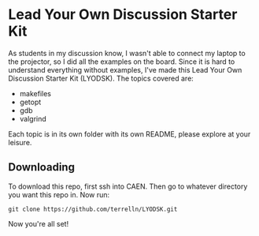 # Lead Your Own Discussion Starter Kit

As students in my discussion know, I wasn't able to connect my laptop to the projector, so I did all the examples on the board.
Since it is hard to understand everything without examples, I've made this Lead Your Own Discussion Starter Kit (LYODSK).
The topics covered are:

* makefiles
* getopt
* gdb
* valgrind

Each topic is in its own folder with its own README, please explore at your leisure.

## Downloading

To download this repo, first ssh into CAEN.
Then go to whatever directory you want this repo in.
Now run:

```
git clone https://github.com/terrelln/LYODSK.git
```

Now you're all set!
